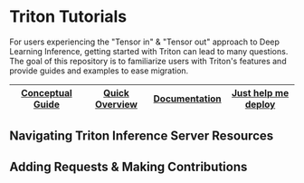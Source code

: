 # Triton Tutorials

For users experiencing the "Tensor in" & "Tensor out" approach to Deep Learning Inference, getting started with Triton can lead to many questions. The goal of this repository is to familiarize users with Triton's features and provide guides and examples to ease migration.

| [Conceptual Guide](Conceptual_Guide/README.md) | [Quick Overview](https://www.youtube.com/watch?v=NQDtfSi5QF4) | [Documentation](https://docs.nvidia.com/deeplearning/triton-inference-server/user-guide/docs/index.html) | [Just help me deploy](Quick_Deploy/README.md) |
| ------------ | --------------- | --------------- | ------------ |

## Navigating Triton Inference Server Resources

## Adding Requests & Making Contributions